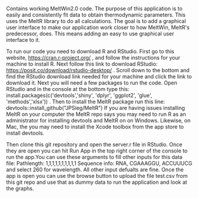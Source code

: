 Contains working MeltWin2.0 code.
The purpose of this application is to easily and consistently fit data to obtain thermodynamic parameters. This uses the MeltR library to do all calculations. The goal is to add a graphical user interface to make our application work closer to how MeltWin, MeltR's predecessor, does. This means adding an easy to use graphical user interface to it.

To run our code you need to download R and RStudio. First go to this website, https://cran.r-project.org/ , and follow the instructions for your machine to install R. Next follow this link to download RStudio: https://posit.co/download/rstudio-desktop/ . Scroll down to the bottom and find the RStudio download link needed for your machine and click the link to download it. 
Next you will need a few packages to run the code. Open RStudio and in the console at the bottom type this: install.packages(c('devtools','shiny', 'dplyr', 'ggplot2', 'glue', 'methods','xlsx')) . Then to install the MeltR package run this line: devtools::install_github("JPSieg/MeltR")
If you are having issues installing MeltR on your computer the MeltR repo says you may need to run R as an administrator for installing devtools and MeltR on on Windows. Likewise, on Mac, the you may need to install the Xcode toolbox from the app store to install devtools.

Then clone this git repository and open the server.r file in RStudio. Once they are open you can hit Run App in the top right corner of the console to run the app.You can use these arguments to fill other inputs for this data file: Pathlength: 1,1,1,1,1,1,1,1,1,1 Sequence info: RNA, CGAAAGGU, ACCUUUCG and select 260 for wavelength. All other input defualts are fine. Once the app is open you can use the browse button to upload the file test.csv from this git repo and use that as dummy data to run the application and look at the graphs.


